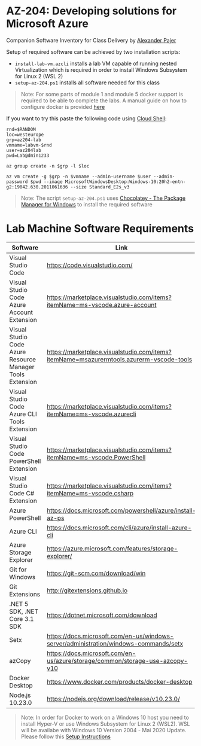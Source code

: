 # AZ-204: Developing solutions for Microsoft Azure

Companion Software Inventory for Class Delivery by [Alexander Pajer](https://www.integrations.at/kontakt.aspx)

Setup of required software can be achieved by two installation scripts:

- `install-lab-vm.azcli` installs a lab VM capable of running nested Virtualization which is required in order to install Windows Subsystem for Linux 2 (WSL 2)
- `setup-az-204.ps1` installs all software needed for this class

> Note: For some parts of module 1 and module 5 docker support is required to be able to complete the labs. A manual guide on how to configure docker is provided [here](https://github.com/ARambazamba/ClassSetup/blob/master/guided/docker.md)

If you want to try this paste the following code using [Cloud Shell](https://docs.microsoft.com/en-us/azure/cloud-shell/overview):

```
rnd=$RANDOM
loc=westeurope
grp=az204-lab
vmname=labvm-$rnd
user=az204lab
pwd=Lab@dmin1233

az group create -n $grp -l $loc

az vm create -g $grp -n $vmname --admin-username $user --admin-password $pwd --image MicrosoftWindowsDesktop:Windows-10:20h2-entn-g2:19042.630.2011061636 --size Standard_E2s_v3
```

> Note: The script `setup-az-204.ps1` uses [Chocolatey - The Package Manager for Windows](https://chocolatey.org/) to install the required software

# Lab Machine Software Requirements

| Software                                                  | Link                                                                                    |
| --------------------------------------------------------- | --------------------------------------------------------------------------------------- |
| Visual Studio Code                                        | https://code.visualstudio.com/                                                          |
| Visual Studio Code Azure Account Extension                | https://marketplace.visualstudio.com/items?itemName=ms-vscode.azure-account             |
| Visual Studio Code Azure Resource Manager Tools Extension | https://marketplace.visualstudio.com/items?itemName=msazurermtools.azurerm-vscode-tools |
| Visual Studio Code Azure CLI Tools Extension              | https://marketplace.visualstudio.com/items?itemName=ms-vscode.azurecli                  |
| Visual Studio Code PowerShell Extension                   | https://marketplace.visualstudio.com/items?itemName=ms-vscode.PowerShell                |
| Visual Studio Code C# Extension                           | https://marketplace.visualstudio.com/items?itemName=ms-vscode.csharp                    |
| Azure PowerShell                                          | https://docs.microsoft.com/powershell/azure/install-az-ps                               |
| Azure CLI                                                 | https://docs.microsoft.com/cli/azure/install-azure-cli                                  |
| Azure Storage Explorer                                    | https://azure.microsoft.com/features/storage-explorer/                                  |
| Git for Windows                                           | https://git-scm.com/download/win                                                        |
| Git Extensions                                            | http://gitextensions.github.io                                                          |
| .NET 5 SDK, .NET Core 3.1 SDK                             | https://dotnet.microsoft.com/download                                                   |
| Setx                                                      | https://docs.microsoft.com/en-us/windows-server/administration/windows-commands/setx    |
| azCopy                                                    | https://docs.microsoft.com/en-us/azure/storage/common/storage-use-azcopy-v10            |
| Docker Desktop                                            | https://www.docker.com/products/docker-desktop                                          |
| Node.js 10.23.0                                           | https://nodejs.org/download/release/v10.23.0/                                           |

> Note: In order for Docker to work on a Windows 10 host you need to install Hyper-V or use Windows Subsystem for Linux 2 (WSL2). WSL will be availabe with Windows 10 Version 2004 - Mai 2020 Update. Please follow this [Setup Instructions](https://github.com/ARambazamba/ClassSetup/blob/master/guided/docker.md)
